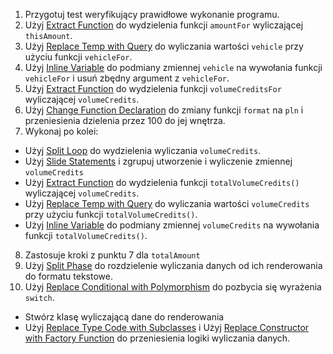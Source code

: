 1. Przygotuj test weryfikujący prawidłowe wykonanie programu.
2. Użyj [Extract Function](https://refactoring.com/catalog/extractFunction.html) do wydzielenia funkcji `amountFor` wyliczającej `thisAmount`.
3. Użyj [Replace Temp with Query](https://refactoring.com/catalog/replaceTempWithQuery.html) do wyliczania wartości `vehicle` przy użyciu funkcji `vehicleFor`.
4. Użyj [Inline Variable](https://refactoring.com/catalog/inlineVariable.html) do podmiany zmiennej `vehicle` na wywołania funkcji `vehicleFor` i usuń zbędny argument z `vehicleFor`.
5. Użyj [Extract Function](https://refactoring.com/catalog/extractFunction.html) do wydzielenia funkcji `volumeCreditsFor` wyliczającej `volumeCredits`.
6. Użyj [Change Function Declaration](https://refactoring.com/catalog/changeFunctionDeclaration.html) do zmiany funkcji `format` na `pln` i przeniesienia dzielenia przez 100 do jej wnętrza.
7. Wykonaj po kolei:

- Użyj [Split Loop](https://refactoring.com/catalog/splitLoop.html) do wydzielenia wyliczania `volumeCredits`.
- Użyj [Slide Statements](https://refactoring.com/catalog/slideStatements.html) i zgrupuj utworzenie i wyliczenie zmiennej `volumeCredits`
- Użyj [Extract Function](https://refactoring.com/catalog/extractFunction.html) do wydzielenia funkcji `totalVolumeCredits()` wyliczającej `volumeCredits`.
- Użyj [Replace Temp with Query](https://refactoring.com/catalog/replaceTempWithQuery.html) do wyliczania wartości `volumeCredits` przy użyciu funkcji `totalVolumeCredits()`.
- Użyj [Inline Variable](https://refactoring.com/catalog/inlineVariable.html) do podmiany zmiennej `volumeCredits` na wywołania funkcji `totalVolumeCredits()`.

8. Zastosuje kroki z punktu 7 dla `totalAmount`
9. Użyj [Split Phase](https://refactoring.com/catalog/splitPhase.html) do rozdzielenie wyliczania danych od ich renderowania do formatu tekstowe.
10. Użyj [Replace Conditional with Polymorphism](https://refactoring.com/catalog/replaceConditionalWithPolymorphism.html) do pozbycia się wyrażenia `switch`.

- Stwórz klasę wyliczającą dane do renderowania
- Użyj [Replace Type Code with Subclasses](https://refactoring.com/catalog/replaceTypeCodeWithSubclasses.html) i Użyj [Replace Constructor with Factory Function](https://refactoring.com/catalog/replaceConstructorWithFactoryFunction.html) do przeniesienia logiki wyliczania danych.
